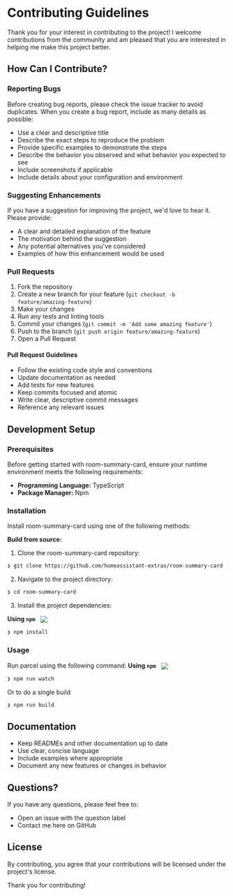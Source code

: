 # Contributing Guidelines

Thank you for your interest in contributing to the project! I welcome contributions from the community and am pleased that you are interested in helping me make this project better.

## How Can I Contribute?

### Reporting Bugs

Before creating bug reports, please check the issue tracker to avoid duplicates. When you create a bug report, include as many details as possible:

- Use a clear and descriptive title
- Describe the exact steps to reproduce the problem
- Provide specific examples to demonstrate the steps
- Describe the behavior you observed and what behavior you expected to see
- Include screenshots if applicable
- Include details about your configuration and environment

### Suggesting Enhancements

If you have a suggestion for improving the project, we'd love to hear it. Please provide:

- A clear and detailed explanation of the feature
- The motivation behind the suggestion
- Any potential alternatives you've considered
- Examples of how this enhancement would be used

### Pull Requests

1. Fork the repository
2. Create a new branch for your feature (`git checkout -b feature/amazing-feature`)
3. Make your changes
4. Run any tests and linting tools
5. Commit your changes (`git commit -m 'Add some amazing feature'`)
6. Push to the branch (`git push origin feature/amazing-feature`)
7. Open a Pull Request

#### Pull Request Guidelines

- Follow the existing code style and conventions
- Update documentation as needed
- Add tests for new features
- Keep commits focused and atomic
- Write clear, descriptive commit messages
- Reference any relevant issues

## Development Setup

### Prerequisites

Before getting started with room-summary-card, ensure your runtime environment meets the following requirements:

- **Programming Language:** TypeScript
- **Package Manager:** Npm

### Installation

Install room-summary-card using one of the following methods:

**Build from source:**

1. Clone the room-summary-card repository:

```sh
❯ git clone https://github.com/homeassistant-extras/room-summary-card
```

2. Navigate to the project directory:

```sh
❯ cd room-summary-card
```

3. Install the project dependencies:

**Using `npm`** &nbsp; [<img align="center" src="https://img.shields.io/badge/npm-CB3837.svg?style={badge_style}&logo=npm&logoColor=white" />](https://www.npmjs.com/)

```sh
❯ npm install
```

### Usage

Run parcel using the following command:
**Using `npm`** &nbsp; [<img align="center" src="https://img.shields.io/badge/npm-CB3837.svg?style={badge_style}&logo=npm&logoColor=white" />](https://www.npmjs.com/)

```sh
❯ npm run watch
```

Or to do a single build

```sh
❯ npm run build
```

## Documentation

- Keep READMEs and other documentation up to date
- Use clear, concise language
- Include examples where appropriate
- Document any new features or changes in behavior

## Questions?

If you have any questions, please feel free to:

- Open an issue with the question label
- Contact me here on GitHub

## License

By contributing, you agree that your contributions will be licensed under the project's license.

Thank you for contributing!
